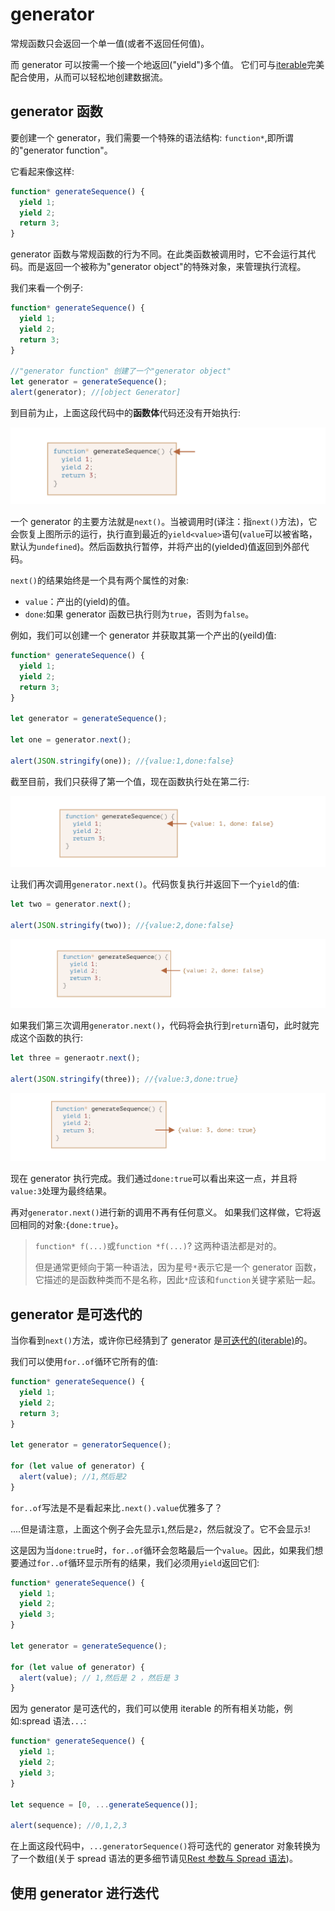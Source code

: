 # generator

常规函数只会返回一个单一值(或者不返回任何值)。

而 generator 可以按需一个接一个地返回("yield")多个值。
它们可与[iterable](https://zh.javascript.info/iterable)完美配合使用，从而可以轻松地创建数据流。

## generator 函数

要创建一个 generator，我们需要一个特殊的语法结构:
`function*`,即所谓的"generator function"。

它看起来像这样:

```js
function* generateSequence() {
  yield 1;
  yield 2;
  return 3;
}
```

generator 函数与常规函数的行为不同。在此类函数被调用时，它不会运行其代码。而是返回一个被称为"generator object"的特殊对象，来管理执行流程。

我们来看一个例子:

```js
function* generateSequence() {
  yield 1;
  yield 2;
  return 3;
}

//"generator function" 创建了一个"generator object"
let generator = generateSequence();
alert(generator); //[object Generator]
```

到目前为止，上面这段代码中的**函数体**代码还没有开始执行:

![picture](../assert/imgs/generator1.png)

一个 generator 的主要方法就是`next()`。当被调用时(译注：指`next()`方法)，它会恢复上图所示的运行，执行直到最近的`yield<value>`语句(`value`可以被省略，默认为`undefined`)。然后函数执行暂停，并将产出的(yielded)值返回到外部代码。

`next()`的结果始终是一个具有两个属性的对象:

- `value`：产出的(yield)的值。
- `done`:如果 generator 函数已执行则为`true`，否则为`false`。

例如，我们可以创建一个 generator 并获取其第一个产出的(yeild)值:

```js
function* generateSequence() {
  yield 1;
  yield 2;
  return 3;
}

let generator = generateSequence();

let one = generator.next();

alert(JSON.stringify(one)); //{value:1,done:false}
```

截至目前，我们只获得了第一个值，现在函数执行处在第二行:

![picture](../assert/imgs/generator2.png)

让我们再次调用`generator.next()`。代码恢复执行并返回下一个`yield`的值:

```js
let two = generator.next();

alert(JSON.stringify(two)); //{value:2,done:false}
```

![picture](../assert/imgs/generator3.png)

如果我们第三次调用`generator.next()`，代码将会执行到`return`语句，此时就完成这个函数的执行:

```js
let three = generaotr.next();

alert(JSON.stringify(three)); //{value:3,done:true}
```

![picture](../assert/imgs/generator4.png)

现在 generator 执行完成。我们通过`done:true`可以看出来这一点，并且将`value:3`处理为最终结果。

再对`generator.next()`进行新的调用不再有任何意义。
如果我们这样做，它将返回相同的对象:`{done:true}`。

> `function* f(...)`或`function *f(...)`?
> 这两种语法都是对的。
>
> 但是通常更倾向于第一种语法，因为星号`*`表示它是一个 generator 函数，它描述的是函数种类而不是名称，因此`*`应该和`function`关键字紧贴一起。

## generator 是可迭代的

当你看到`next()`方法，或许你已经猜到了 generator 是[可迭代的(iterable)](https://zh.javascript.info/iterable)的。

我们可以使用`for..of`循环它所有的值:

```js
function* generateSequence() {
  yield 1;
  yield 2;
  return 3;
}

let generator = generatorSequence();

for (let value of generator) {
  alert(value); //1,然后是2
}
```

`for..of`写法是不是看起来比`.next().value`优雅多了？

....但是请注意，上面这个例子会先显示`1`,然后是`2`，然后就没了。它不会显示`3`!

这是因为当`done:true`时，`for..of`循环会忽略最后一个`value`。因此，如果我们想要通过`for..of`循环显示所有的结果，我们必须用`yield`返回它们:

```js
function* generateSequence() {
  yield 1;
  yield 2;
  yield 3;
}

let generator = generateSequence();

for (let value of generator) {
  alert(value); // 1,然后是 2 ，然后是 3
}
```

因为 generator 是可迭代的，我们可以使用 iterable 的所有相关功能，例如:spread 语法`...`:

```js
function* generateSequence() {
  yield 1;
  yield 2;
  yield 3;
}

let sequence = [0, ...generateSequence()];

alert(sequence); //0,1,2,3
```

在上面这段代码中，`...generatorSequence()`将可迭代的 generator 对象转换为了一个数组(关于 spread 语法的更多细节请见[Rest 参数与 Spread 语法](https://zh.javascript.info/rest-parameters-spread#spread-syntax))。

## 使用 generator 进行迭代
